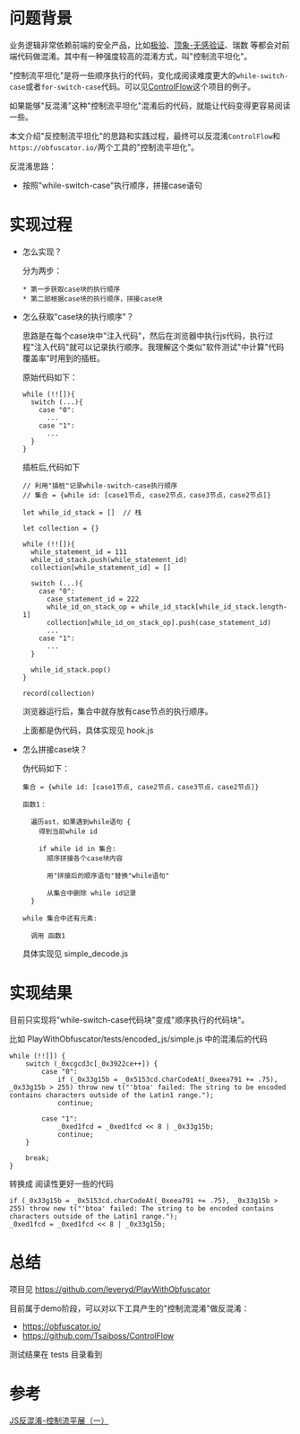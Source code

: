 # 问题背景

业务逻辑非常依赖前端的安全产品，比如[极验](https://www.geetest.com/)、[顶象-无感验证](https://www.dingxiang-inc.com/docs/detail/captcha)、瑞数 等都会对前端代码做混淆。其中有一种强度较高的混淆方式，叫"控制流平坦化"。

"控制流平坦化"是将一些顺序执行的代码，变化成阅读难度更大的`while-switch-case`或者`for-switch-case`代码。可以见[ControlFlow](https://github.com/Tsaiboss/ControlFlow)这个项目的例子。

如果能够"反混淆"这种"控制流平坦化"混淆后的代码，就能让代码变得更容易阅读一些。

本文介绍"反控制流平坦化"的思路和实践过程，最终可以反混淆`ControlFlow`和`https://obfuscator.io/`两个工具的"控制流平坦化"。

反混淆思路：
* 按照"while-switch-case"执行顺序，拼接case语句

# 实现过程
* 怎么实现？

  分为两步：
  ```
  * 第一步获取case块的执行顺序
  * 第二部根据case块的执行顺序，拼接case块
  ```

* 怎么获取"case块的执行顺序"？

  思路是在每个case块中"注入代码"，然后在浏览器中执行js代码，执行过程"注入代码"就可以记录执行顺序。我理解这个类似"软件测试"中计算"代码覆盖率"时用到的插桩。

  原始代码如下：
  ```
  while (!![]){
    switch (...){
      case "0":
        ...
      case "1":
        ...
    }
  }
  ```

  插桩后,代码如下
  ```
  // 利用"插桩"记录while-switch-case执行顺序
  // 集合 = {while id: [case1节点, case2节点，case3节点，case2节点]}

  let while_id_stack = []  // 栈

  let collection = {}

  while (!![]){
    while_statement_id = 111
    while_id_stack.push(while_statement_id)
    collection[while_statement_id] = []

    switch (...){
      case "0":
        case_statement_id = 222
        while_id_on_stack_op = while_id_stack[while_id_stack.length-1]
        collection[while_id_on_stack_op].push(case_statement_id)
        ...
      case "1":
        ...
    }

    while_id_stack.pop()
  }

  record(collection)
  ```

  浏览器运行后，集合中就存放有case节点的执行顺序。

  上面都是伪代码，具体实现见 hook.js

* 怎么拼接case块？

  伪代码如下：
  ```
  集合 = {while id: [case1节点, case2节点，case3节点，case2节点]}

  函数1：

    遍历ast，如果遇到while语句 {
      得到当前while id

      if while id in 集合:
        顺序拼接各个case块内容

        用"拼接后的顺序语句"替换"while语句"

        从集合中删除 while id记录
    }

  while 集合中还有元素:

    调用 函数1
  ```

  具体实现见 simple_decode.js

# 实现结果

目前只实现将"while-switch-case代码块"变成"顺序执行的代码块"。

比如 PlayWithObfuscator/tests/encoded_js/simple.js 中的混淆后的代码
```
while (!![]) {
    switch (_0xcgcd3c[_0x3922ce++]) {
        case "0":
            if (_0x33g15b = _0x5153cd.charCodeAt(_0xeea791 += .75), _0x33g15b > 255) throw new t("'btoa' failed: The string to be encoded contains characters outside of the Latin1 range.");
            continue;

        case "1":
            _0xed1fcd = _0xed1fcd << 8 | _0x33g15b;
            continue;
    }

    break;
}
```

转换成 阅读性更好一些的代码
```
if (_0x33g15b = _0x5153cd.charCodeAt(_0xeea791 += .75), _0x33g15b > 255) throw new t("'btoa' failed: The string to be encoded contains characters outside of the Latin1 range.");
_0xed1fcd = _0xed1fcd << 8 | _0x33g15b;
```

# 总结

项目见 https://github.com/leveryd/PlayWithObfuscator

目前属于demo阶段，可以对以下工具产生的"控制流混淆"做反混淆：
* https://obfuscator.io/
* https://github.com/Tsaiboss/ControlFlow

测试结果在 tests 目录看到

# 参考
[JS反混淆-控制流平展（一）](https://blog.csdn.net/a314131070/article/details/106567825?spm=1001.2014.3001.5501)
